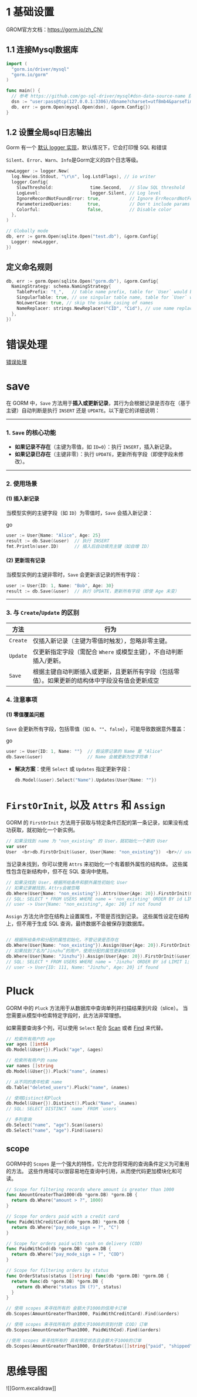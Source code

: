 # 1 基础设置
GROM官方文档：https://gorm.io/zh_CN/
## 1.1 连接Mysql数据库

```go
import (
  "gorm.io/driver/mysql"
  "gorm.io/gorm"
)

func main() {
  // 参考 https://github.com/go-sql-driver/mysql#dsn-data-source-name 获取详情
  dsn := "user:pass@tcp(127.0.0.1:3306)/dbname?charset=utf8mb4&parseTime=True&loc=Local"
  db, err := gorm.Open(mysql.Open(dsn), &gorm.Config{})
}
```

## 1.2 设置全局sql日志输出

Gorm 有一个 [默认 logger 实现](https://github.com/go-gorm/gorm/blob/master/logger/logger.go)，默认情况下，它会打印慢 SQL 和错误

`Silent`、`Error`、`Warn`、`Info`是Gorm定义的四个日志等级。

```go
newLogger := logger.New(
  log.New(os.Stdout, "\r\n", log.LstdFlags), // io writer
  logger.Config{
    SlowThreshold:              time.Second,   // Slow SQL threshold
    LogLevel:                   logger.Silent, // Log level
    IgnoreRecordNotFoundError: true,           // Ignore ErrRecordNotFound error for logger
    ParameterizedQueries:      true,           // Don't include params in the SQL log
    Colorful:                  false,          // Disable color
  },
)

// Globally mode
db, err := gorm.Open(sqlite.Open("test.db"), &gorm.Config{
  Logger: newLogger,
})
```
## 定义命名规则

```go
db, err := gorm.Open(sqlite.Open("gorm.db"), &gorm.Config{  
  NamingStrategy: schema.NamingStrategy{  
    TablePrefix: "t_",   // table name prefix, table for `User` would be `t_users`  
    SingularTable: true, // use singular table name, table for `User` would be `user` with this option enabled  
    NoLowerCase: true, // skip the snake_casing of names  
    NameReplacer: strings.NewReplacer("CID", "Cid"), // use name replacer to change struct/field name before convert it to db name  
  },  
})
```

# 错误处理
[错误处理](https://gorm.io/zh_CN/docs/error_handling.html)

# save
在 GORM 中，`Save` 方法用于 ​**插入或更新记录**，其行为会根据记录是否存在（基于主键）自动判断是执行 `INSERT` 还是 `UPDATE`。以下是它的详细说明：

---

### ​**1. `Save` 的核心功能**

- ​**如果记录不存在**​（主键为零值，如 `ID=0`）：执行 `INSERT`，插入新记录。
- ​**如果记录已存在**​（主键非零）：执行 `UPDATE`，更新所有字段（即使字段未修改）。

---

### ​**2. 使用场景**

#### ​**(1) 插入新记录**

当模型实例的主键字段（如 `ID`）为零值时，`Save` 会插入新记录：

go

```go
user := User{Name: "Alice", Age: 25}
result := db.Save(&user)  // 执行 INSERT
fmt.Println(user.ID)      // 插入后自动填充主键（如自增 ID）
```

#### ​**(2) 更新现有记录**

当模型实例的主键非零时，`Save` 会更新该记录的所有字段：

```go
user := User{ID: 1, Name: "Bob", Age: 30}
result := db.Save(&user)  // 执行 UPDATE，更新所有字段（即使 Age 未变）
```

---

### ​**3. 与 `Create`/`Update` 的区别**

| 方法       | 行为                                              |
| -------- | ----------------------------------------------- |
| `Create` | 仅插入新记录（主键为零值时触发），忽略非零主键。                        |
| `Update` | 仅更新指定字段（需配合 `Where` 或模型主键），不自动判断插入/更新。          |
| `Save`   | 根据主键自动判断插入或更新，且更新所有字段（包括零值）。如果更新的结构体中字段没有值会更新成空 |

### ​**4. 注意事项**

#### ​**(1) 零值覆盖问题**

`Save` 会更新所有字段，包括零值（如 `0`、`""`、`false`），可能导致数据意外覆盖：

go

```go
user := User{ID: 1, Name: ""}  // 假设原记录的 Name 是 "Alice"
db.Save(&user)                 // Name 会被更新为空字符串！
```

- ​**解决方案**：使用 `Select` 或 `Updates` 指定更新字段：
    ```go
    db.Model(&user).Select("Name").Updates(User{Name: ""})
    ```


# `FirstOrInit`, 以及 `Attrs` 和 `Assign`

GORM 的 `FirstOrInit` 方法用于获取与特定条件匹配的第一条记录，如果没有成功获取，就初始化一个新实例。
```go
// 如果没找到 name 为 "non_existing" 的 User，就初始化一个新的 User  
var user 
User  <br>db.FirstOrInit(&user, User{Name: "non_existing"})  <br>// user -> User{Name: "non_existing"} if not found|
```

当记录未找到，你可以使用 `Attrs` 来初始化一个有着额外属性的结构体。 这些属性包含在新结构中，但不在 SQL 查询中使用。
```go
// 如果没找到 User，根据所给条件和额外属性初始化 User  
// 如果记录被找到，Attrs会被忽略
db.Where(User{Name: "non_existing"}).Attrs(User{Age: 20}).FirstOrInit(&user)  
// SQL: SELECT * FROM USERS WHERE name = 'non_existing' ORDER BY id LIMIT 1;  
// user -> User{Name: "non_existing", Age: 20} if not found
```


`Assign` 方法允许您在结构上设置属性，不管是否找到记录。 这些属性设定在结构上，但不用于生成 SQL 查询，最终数据不会被保存到数据库。
```go

// 根据所给条件和分配的属性初始化，不管记录是否存在  
db.Where(User{Name: "non_existing"}).Assign(User{Age: 20}).FirstOrInit(&user)  // user -> User{Name: "non_existing", Age: 20} if not found  
// 如果找到了名为“Jinzhu”的用户，使用分配的属性更新结构体  
db.Where(User{Name: "Jinzhu"}).Assign(User{Age: 20}).FirstOrInit(&user)  
// SQL: SELECT * FROM USERS WHERE name = 'Jinzhu' ORDER BY id LIMIT 1;  
// user -> User{ID: 111, Name: "Jinzhu", Age: 20} if found
```

# Pluck

GORM 中的 `Pluck` 方法用于从数据库中查询单列并扫描结果到片段（slice）。 当您需要从模型中检索特定字段时，此方法非常理想。

如果需要查询多个列，可以使用 `Select` 配合 [Scan](https://gorm.io/zh_CN/docs/query.html) 或者 [Find](https://gorm.io/zh_CN/docs/query.html) 来代替。
```go
// 检索所有用户的 age
var ages []int64
db.Model(&User{}).Pluck("age", &ages)

// 检索所有用户的 name
var names []string
db.Model(&User{}).Pluck("name", &names)

// 从不同的表中检索 name
db.Table("deleted_users").Pluck("name", &names)

// 使用Distinct和Pluck
db.Model(&User{}).Distinct().Pluck("Name", &names)
// SQL: SELECT DISTINCT `name` FROM `users`

// 多列查询
db.Select("name", "age").Scan(&users)
db.Select("name", "age").Find(&users)

```
## scope

GORM中的 `Scopes` 是一个强大的特性，它允许您将常用的查询条件定义为可重用的方法。 这些作用域可以很容易地在查询中引用，从而使代码更加模块化和可读。

```go
// Scope for filtering records where amount is greater than 1000
func AmountGreaterThan1000(db *gorm.DB) *gorm.DB {
  return db.Where("amount > ?", 1000)
}

// Scope for orders paid with a credit card
func PaidWithCreditCard(db *gorm.DB) *gorm.DB {
  return db.Where("pay_mode_sign = ?", "C")
}

// Scope for orders paid with cash on delivery (COD)
func PaidWithCod(db *gorm.DB) *gorm.DB {
  return db.Where("pay_mode_sign = ?", "COD")
}

// Scope for filtering orders by status
func OrderStatus(status []string) func(db *gorm.DB) *gorm.DB {
  return func(db *gorm.DB) *gorm.DB {
    return db.Where("status IN (?)", status)
  }
}

// 使用 scopes 来寻找所有的 金额大于1000的信用卡订单
db.Scopes(AmountGreaterThan1000, PaidWithCreditCard).Find(&orders)

// 使用 scopes 来寻找所有的 金额大于1000的货到付款（COD）订单
db.Scopes(AmountGreaterThan1000, PaidWithCod).Find(&orders)

//使用 scopes 来寻找所有的 具有特定状态且金额大于1000的订单
db.Scopes(AmountGreaterThan1000, OrderStatus([]string{"paid", "shipped"})).Find(&orders)

```

# 思维导图
![[Gorm.excalidraw]]